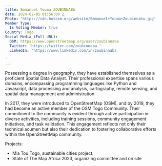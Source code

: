 ```yaml
---
title: Emmanuel Youma ZOUBINNABA
date: 2024-02-05 01:56:00 Z
Photo: "https://cdn.hotosm.org/website/Emmanuel+Youma+Zoubinnaba.jpg"
Member Type:
  Is Voting Member: true
Country: Togo
Social Media (Full URL):
  OSM: https://www.openstreetmap.org/user/zoubinnaba
  Twitter: 'https://twitter.com/zoubinnaba '
  LinkedIn: 'https://www.linkedin.com/in/zoubinnaba

'
---
```


Possessing a degree in geography, they have established themselves as a proficient Spatial Data Analyst. Their professional expertise spans various domains, encompassing programming languages like Python and Javascript, data processing and analysis, cartography, remote sensing, and spatial data management and administration.

In 2017, they were introduced to OpenStreetMap (OSM), and by 2019, they had become an active member of the OSM Togo Community. Their commitment to the community is evident through active participation in diverse activities, including training sessions, community engagement initiatives, and task validation. This engagement reflects not only their technical acumen but also their dedication to fostering collaborative efforts within the OpenStreetMap community.


Projects:

- Mia Tou Togo, sustainable cities project.
- State of The Map Africa 2023, organizing committee and on site



